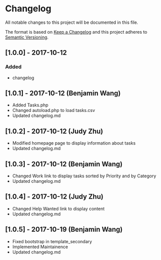 # Changelog
All notable changes to this project will be documented in this file.

The format is based on [Keep a Changelog](http://keepachangelog.com/en/1.0.0/)
and this project adheres to [Semantic Versioning](http://semver.org/spec/v2.0.0.html).


## [1.0.0] - 2017-10-12
### Added
- changelog

## [1.0.1] - 2017-10-12 (Benjamin Wang)

- Added Tasks.php
- Changed autoload.php to load tasks.csv
- Updated changelog.md

## [1.0.2] - 2017-10-12 (Judy Zhu)

- Modified homepage page to display information about tasks
- Updated changelog.md

## [1.0.3] - 2017-10-12 (Benjamin Wang)

- Changed Work link to display tasks sorted by Priority and by Category
- Updated changelog.md

## [1.0.4] - 2017-10-12 (Judy Zhu)

- Changed Help Wanted link to display content
- Updated changelog.md

## [1.0.5] - 2017-10-19 (Benjamin Wang)

- Fixed bootstrap in template_secondary
- Implemented Maintainence
- Updated changelog.md
